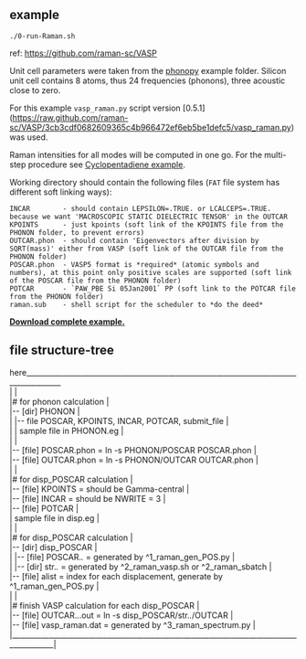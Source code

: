 ## example


``` main run file:
./0-run-Raman.sh  
```

ref: https://github.com/raman-sc/VASP  

Unit cell parameters were taken from the [phonopy](http://phonopy.sourceforge.net) example folder. Silicon unit cell contains 8 atoms, thus 24 frequencies (phonons), three acoustic close to zero.  

For this example `vasp_raman.py` script version [0.5.1] (https://raw.github.com/raman-sc/VASP/3cb3cdf0682609365c4b966472ef6eb5be1defc5/vasp_raman.py) was used.  

Raman intensities for all modes will be computed in one go. For the multi-step procedure see [Cyclopentadiene example](https://github.com/raman-sc/VASP/tree/master/Cyclopentadiene).  

Working directory should contain the following files (`FAT` file system has different soft linking ways):
```
INCAR        - should contain LEPSILON=.TRUE. or LCALCEPS=.TRUE. because we want 'MACROSCOPIC STATIC DIELECTRIC TENSOR' in the OUTCAR
KPOINTS      - just kpoints (soft link of the KPOINTS file from the PHONON folder, to prevent errors)
OUTCAR.phon  - should contain 'Eigenvectors after division by SQRT(mass)' either from VASP (soft link of the OUTCAR file from the PHONON folder)
POSCAR.phon  - VASP5 format is *required* (atomic symbols and numbers), at this point only positive scales are supported (soft link of the POSCAR file from the PHONON folder)
POTCAR       - `PAW_PBE Si 05Jan2001` PP (soft link to the POTCAR file from the PHONON folder)
raman.sub    - shell script for the scheduler to *do the deed*
```

[**Download complete example.**](https://github.com/raman-sc/VASP/raw/master/Sibulk-VASP/Sibulk-VASP-vasp_raman-0.5.1.tar.gz)  


## file structure-tree  
here________________________________________________________________________________________   
 |                                                                                          |  
 |# for phonon calculation                                                                  |  
 |-- [dir] PHONON                                                                           |  
 |   |-- file POSCAR, KPOINTS, INCAR, POTCAR, submit_file                                   |  
 |   | sample file in PHONON.eg                                                             |  
 |                                                                                          |  
 |-- [file] POSCAR.phon = ln -s PHONON/POSCAR POSCAR.phon                                   |  
 |-- [file] OUTCAR.phon = ln -s PHONON/OUTCAR OUTCAR.phon                                   |  
 |                                                                                          |  
 |# for disp_POSCAR calculation                                                             |  
 |-- [file] KPOINTS = should be Gamma-central                                               |  
 |-- [file] INCAR = should be NWRITE = 3                                                    |  
 |-- [file] POTCAR                                                                          |  
 | sample file in disp.eg                                                                   |  
 |                                                                                          |  
 |# for disp_POSCAR calculation                                                             |  
 |-- [dir] disp_POSCAR                                                                      |  
 |   |-- [file] POSCAR.*.* = generated by ^1_raman_gen_POS.py                               |  
 |   |-- [dir] str.*.* = generated by ^2_raman_vasp.sh or ^2_raman_sbatch                   |  
 |-- [file] alist = index for each displacement, generate by ^1_raman_gen_POS.py            |  
 |                                                                                          |    
 |# finish VASP calculation for each disp_POSCAR                                            |  
 |-- [file] OUTCAR.*.*.out = ln -s disp_POSCAR/str.*.*/OUTCAR                               |  
 |-- [file] vasp_raman.dat = generated by ^3_raman_spectrum.py                              |  
 |__________________________________________________________________________________________|    

